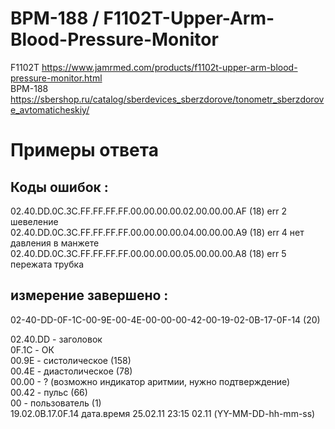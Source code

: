# BPM-188 / F1102T-Upper-Arm-Blood-Pressure-Monitor
F1102T https://www.jamrmed.com/products/f1102t-upper-arm-blood-pressure-monitor.html  
BPM-188 https://sbershop.ru/catalog/sberdevices_sberzdorove/tonometr_sberzdorove_avtomaticheskiy/

#     Примеры ответа 
##  Коды ошибок :  
02.40.DD.0C.3C.FF.FF.FF.FF.00.00.00.00.02.00.00.00.AF (18) err 2 шевеление   
02.40.DD.0C.3C.FF.FF.FF.FF.00.00.00.00.04.00.00.00.A9 (18) err 4 нет давления в манжете  
02.40.DD.0C.3C.FF.FF.FF.FF.00.00.00.00.05.00.00.00.A8 (18) err 5 пережата трубка  

## измерение завершено :  
02-40-DD-0F-1C-00-9E-00-4E-00-00-00-42-00-19-02-0B-17-0F-14 (20)  
  
02.40.DD - заголовок  
0F.1C - ОК  
00.9E - систолическое (158)  
00.4E - диастолическое (78)  
00.00 - ? (возможно индикатор аритмии, нужно подтверждение)  
00.42 - пульс (66)  
00 - пользователь (1)  
19.02.0B.17.0F.14  дата.время 25.02.11 23:15 02.11  (YY-MM-DD-hh-mm-ss)
